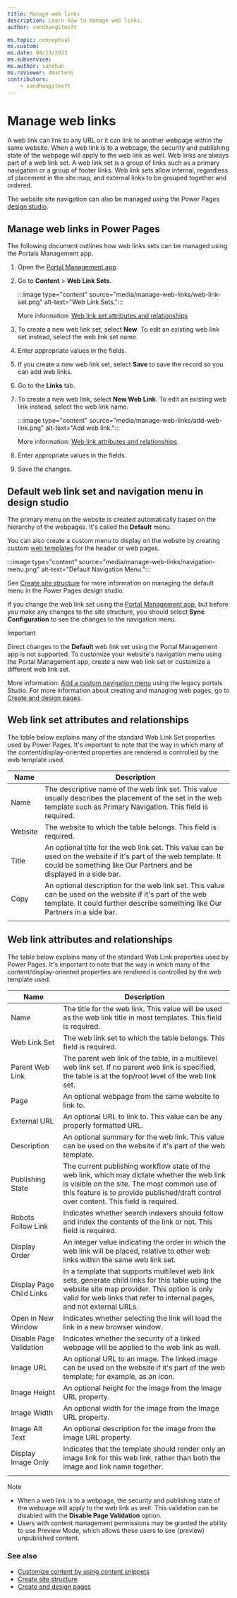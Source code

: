 ```yaml
---
title: Manage web links
description: Learn how to manage web links.
author: sandhangitmsft

ms.topic: conceptual
ms.custom: 
ms.date: 04/13/2023
ms.subservice: 
ms.author: sandhan
ms.reviewer: dmartens
contributors:
    - sandhangitmsft
---
```


# Manage web links

A web link can link to any URL or it can link to another webpage within the same website. When a web link is to a webpage, the security and publishing state of the webpage will apply to the web link as well. Web links are always part of a web link set. A web link set is a group of links such as a primary navigation or a group of footer links. Web link sets allow internal, regardless of placement in the site map, and external links to be grouped together and ordered.

The website site navigation can also be managed using the Power Pages [design studio](../getting-started/structure-site.md).

## Manage web links in Power Pages

The following document outlines how web links sets can be managed using the Portals Management app.

1. Open the [Portal Management app](portal-management-app.md).

1. Go to **Content** > **Web Link Sets**.

    :::image type="content" source="media/manage-web-links/web-link-set.png" alt-text="Web Link Sets.":::

    More information: [Web link set attributes and relationships](#web-link-set-attributes-and-relationships)

1. To create a new web link set, select **New**. To edit an existing web link set instead, select the web link set name.

1. Enter appropriate values in the fields.

1. If you create a new web link set, select **Save** to save the record so you can add web links.

1. Go to the **Links** tab.

1. To create a new web link, select **New Web Link**. To edit an existing web link instead, select the web link name.

    :::image type="content" source="media/manage-web-links/add-web-link.png" alt-text="Add web link.":::

    More information: [Web link attributes and relationships](#web-link-attributes-and-relationships)

1. Enter appropriate values in the fields.

1. Save the changes.

## Default web link set and navigation menu in design studio

The primary menu on the website is created automatically based on the hierarchy of the webpages. It's called the **Default** menu. 

You can also create a custom menu to display on the website by creating custom [web templates](web-templates.md) for the header or web pages.

:::image type="content" source="media/manage-web-links/navigation-menu.png" alt-text="Default Navigation Menu.":::

See [Create site structure](../getting-started/structure-site.md) for more information on managing the default menu in the Power Pages design studio.

If you change the web link set using the [Portal Management app](portal-management-app.md), but before you make any changes to the site structure, you should select **Sync Configuration** to see the changes to the navigation menu.

> [!IMPORTANT]
> Direct changes to the **Default** web link set using the Portal Management app is not supported. To customize your website's navigation menu using the Portal Management app, create a new web link set or customize a different web link set. 

More information: [Add a custom navigation menu](/power-apps/maker/portals/add-custom-menu) using the legacy portals Studio. For more information about creating and managing web pages, go to [Create and design pages](../getting-started/first-page.md).

## Web link set attributes and relationships

The table below explains many of the standard Web Link Set properties used by Power Pages. It's important to note that the way in which many of the content/display-oriented properties are rendered is controlled by the web template used.

| Name    | Description                                                                                                                                                                                  |
|---------|----------------------------------------------------------------------------------------------------------------------------------------------------------------------------------------------|
| Name    | The descriptive name of the web link set. This value usually describes the placement of the set in the web template such as Primary Navigation. This field is required.                   |
| Website | The website to which the table belongs. This field is required.                                                                                                                             |
| Title   | An optional title for the web link set. This value can be used on the website if it's part of the web template. It could be something like Our Partners and be displayed in a side bar.    |
| Copy    | An optional description for the web link set. This value can be used on the website if it's part of the web template. It could further describe something like Our Partners in a side bar. |
||

## Web link attributes and relationships

The table below explains many of the standard Web Link properties used by Power Pages. It's important to note that the way in which many of the content/display-oriented properties are rendered is controlled by the web template used.


|           Name           |                                                                                                               Description                                                                                                               |
|--------------------------|-----------------------------------------------------------------------------------------------------------------------------------------------------------------------------------------------------------------------------------------|
|           Name           |                                                          The title for the web link. This value will be used as the web link title in most templates. This field is required.                                                           |
|       Web Link Set       |                                                                                  The web link set to which the table belongs. This field is required.                                                                                  |
|     Parent Web Link      |                                      The parent web link of the table, in a multilevel web link set. If no parent web link is specified, the table is at the top/root level of the web link set.                                      |
|           Page           |                                                                                          An optional webpage from the same website to link to.                                                                                          |
|        External URL      |                                                                                An optional URL to link to. This value can be any properly formatted URL.                                                                                |
|       Description        |                                                              An optional summary for the web link. This value can be used on the website if it's part of the web template.                                                              |
|     Publishing State     | The current publishing workflow state of the web link, which may dictate whether the web link is visible on the site. The most common use of this feature is to provide published/draft control over content. This field is required. |
|    Robots Follow Link    |                                                           Indicates whether search indexers should follow and index the contents of the link or not. This field is required.                                                            |
|      Display Order       |                                                  An integer value indicating the order in which the web link will be placed, relative to other web links within the same web link set.                                                  |
| Display Page Child Links |  In a template that supports multilevel web link sets, generate child links for this table using the website site map provider. This option is only valid for web links that refer to internal pages, and not external URLs.  |
|    Open in New Window    |                                                                            Indicates whether selecting the link will load the link in a new browser window.                                                                             |
| Disable Page Validation  |                                                                       Indicates whether the security of a linked webpage will be applied to the web link as well.                                                                       |
|        Image URL         |                                                   An optional URL to an image. The linked image can be used on the website if it's part of the web template; for example, as an icon.                                                   |
|       Image Height       |                                                                                      An optional height for the image from the Image URL property.                                                                                      |
|       Image Width        |                                                                                      An optional width for the image from the Image URL property.                                                                                       |
|      Image Alt Text      |                                                                                   An optional description for the image from the Image URL property.                                                                                    |
|    Display Image Only    |                                                   Indicates that the template should render only an image link for this web link, rather than both the image and link name together.                                                    |
|                          |                                                                                                                                                                                                                                         |

> [!NOTE]
> - When a web link is to a webpage, the security and publishing state of the webpage will apply to the web link as well. This validation can be disabled with the **Disable Page Validation** option. 
> - Users with content management permissions may be granted the ability to use Preview Mode, which allows these users to see (preview) unpublished content.

### See also

- [Customize content by using content snippets](customize-content-snippets.md)
- [Create site structure](../getting-started/structure-site.md)
- [Create and design pages](../getting-started/first-page.md)
